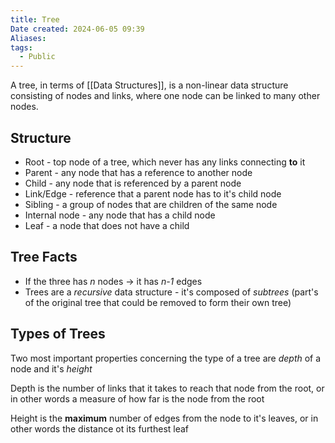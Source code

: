 ```yaml
---
title: Tree
Date created: 2024-06-05 09:39
Aliases:
tags: 
  - Public
---
```


A tree, in terms of [[Data Structures]], is a non-linear data structure consisting of nodes and links, where one node can be linked to many other nodes.

## Structure
- Root - top node of a tree, which never has any links connecting **to** it
- Parent - any node that has a reference to another node
- Child - any node that is referenced by a parent node
- Link/Edge - reference that a parent node has to it's child node
- Sibling - a group of nodes that are children of the same node
- Internal node - any node that has a child node
- Leaf - a node that does not have a child

## Tree Facts
- If the three has *n* nodes -> it has *n-1* edges
- Trees are a *recursive* data structure - it's composed of *subtrees* (part's of the original tree that could be removed to form their own tree)

## Types of Trees
Two most important properties concerning the type of a tree are *depth* of a node and it's *height*

Depth is the number of links that it takes to reach that node from the root, or in other words a measure of how far is the node from the root

Height is the **maximum** number of edges from the node to it's leaves, or in other words the distance ot its furthest leaf

